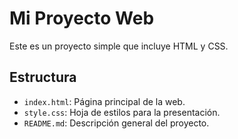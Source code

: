 # Mi Proyecto Web

Este es un proyecto simple que incluye HTML y CSS.

## Estructura

- `index.html`: Página principal de la web.
- `style.css`: Hoja de estilos para la presentación.
- `README.md`: Descripción general del proyecto.
